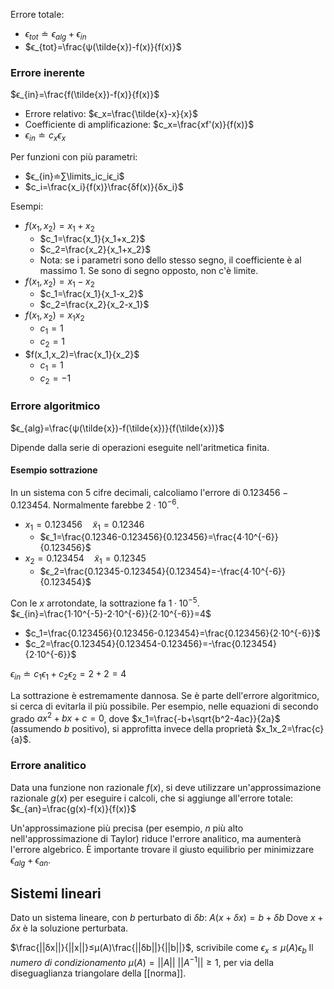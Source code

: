 Errore totale:
- $ϵ_{tot}≐ϵ_{alg}+ϵ_{in}$
- $ϵ_{tot}=\frac{ψ(\tilde{x})-f(x)}{f(x)}$

### Errore inerente

$ϵ_{in}=\frac{f(\tilde{x})-f(x)}{f(x)}$

- Errore relativo: $ϵ_x=\frac{\tilde{x}-x}{x}$
- Coefficiente di amplificazione: $c_x=\frac{xf'(x)}{f(x)}$
- $ϵ_{in}≐c_xϵ_x$

 Per funzioni con più parametri:
- $ϵ_{in}≐∑\limits_ic_iϵ_i$
- $c_i=\frac{x_i}{f(x)}\frac{δf(x)}{δx_i}$

Esempi:
- $f(x_1,x_2)=x_1+x_2$
	- $c_1=\frac{x_1}{x_1+x_2}$
	- $c_2=\frac{x_2}{x_1+x_2}$
	- Nota: se i parametri sono dello stesso segno, il coefficiente è al massimo 1. Se sono di segno opposto, non c'è limite.
- $f(x_1,x_2)=x_1-x_2$
	- $c_1=\frac{x_1}{x_1-x_2}$
	- $c_2=\frac{x_2}{x_2-x_1}$
- $f(x_1,x_2)=x_1x_2$
	- $c_1=1$
	- $c_2=1$
- $f(x_1,x_2)=\frac{x_1}{x_2}$
	- $c_1=1$
	- $c_2=-1$

### Errore algoritmico

$ϵ_{alg}=\frac{ψ(\tilde{x})-f(\tilde{x})}{f(\tilde{x})}$

Dipende dalla serie di operazioni eseguite nell'aritmetica finita.

#### Esempio sottrazione

In un sistema con 5 cifre decimali, calcoliamo l'errore di $0.123456-0.123454$.
Normalmente farebbe $2·10^{-6}$.

- $x_1=0.123456 \quad \tilde{x}_1=0.12346$
	- $ϵ_1=\frac{0.12346-0.123456}{0.123456}=\frac{4·10^{-6}}{0.123456}$
- $x_2=0.123454 \quad \tilde{x}_1=0.12345$
	- $ϵ_2=\frac{0.12345-0.123454}{0.123454}=-\frac{4·10^{-6}}{0.123454}$

Con le $x$ arrotondate, la sottrazione fa $1·10^{-5}$.
$ϵ_{in}=\frac{1·10^{-5}-2·10^{-6}}{2·10^{-6}}=4$

- $c_1=\frac{0.123456}{0.123456-0.123454}=\frac{0.123456}{2·10^{-6}}$
- $c_2=\frac{0.123454}{0.123454-0.123456}=-\frac{0.123454}{2·10^{-6}}$

$ϵ_{in}≐c_1ϵ_1+c_2ϵ_2=2+2=4$

La sottrazione è estremamente dannosa. Se è parte dell'errore algoritmico, si cerca di evitarla il più possibile.
Per esempio, nelle equazioni di secondo grado $ax^2+bx+c=0$, dove $x_1=\frac{-b+\sqrt{b^2-4ac}}{2a}$ (assumendo $b$ positivo), si approfitta invece della proprietà $x_1x_2=\frac{c}{a}$.

### Errore analitico

Data una funzione non razionale $f(x)$, si deve utilizzare un'approssimazione razionale $g(x)$ per eseguire i calcoli, che si aggiunge all'errore totale:
$ϵ_{an}=\frac{g(x)-f(x)}{f(x)}$

Un'approssimazione più precisa (per esempio, $n$ più alto nell'approssimazione di Taylor) riduce l'errore analitico, ma aumenterà l'errore algebrico.
È importante trovare il giusto equilibrio per minimizzare $ϵ_{alg}+ϵ_{an}$.

## Sistemi lineari

Dato un sistema lineare, con $b$ perturbato di $δb$:
$A(x+δx)=b+δb$
Dove $x+δx$ è la soluzione perturbata.

$\frac{||δx||}{||x||}≤μ(A)\frac{||δb||}{||b||}$, scrivibile come $ϵ_x≤μ(A)ϵ_b$
Il *numero di condizionamento* $μ(A)=||A||\:||A^{-1}||≥1$, per via della diseguaglianza triangolare della [[norma]].